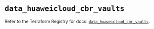 # `data_huaweicloud_cbr_vaults`

Refer to the Terraform Registry for docs: [`data_huaweicloud_cbr_vaults`](https://registry.terraform.io/providers/huaweicloud/huaweicloud/1.71.1/docs/data-sources/cbr_vaults).
